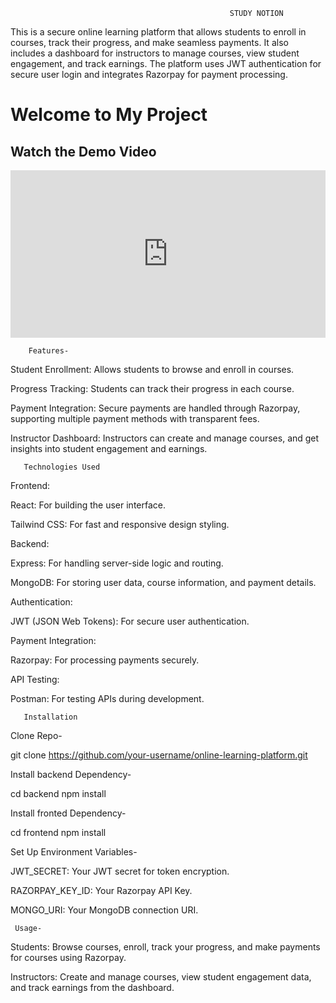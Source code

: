                                                      STUDY NOTION
                                                     
This is a secure online learning platform that allows students to enroll in courses, track their progress, and make seamless payments. It also includes a dashboard for instructors to manage courses, view student engagement, and track earnings. The platform uses JWT authentication for secure user login and integrates Razorpay for payment processing.

# Welcome to My Project

## Watch the Demo Video

<div style="padding:53.13% 0 0 0;position:relative;">
  <iframe src="https://player.vimeo.com/video/1063066462?badge=0&amp;autopause=0&amp;player_id=0&amp;app_id=58479" frameborder="0" allow="autoplay; fullscreen; picture-in-picture; clipboard-write; encrypted-media" style="position:absolute;top:0;left:0;width:100%;height:100%;" title="video"></iframe>
</div>
<script src="https://player.vimeo.com/api/player.js"></script>



        Features-
        
Student Enrollment: Allows students to browse and enroll in courses.

Progress Tracking: Students can track their progress in each course.

Payment Integration: Secure payments are handled through Razorpay, supporting multiple payment methods with transparent fees.

Instructor Dashboard: Instructors can create and manage courses, and get insights into student engagement and earnings.

       Technologies Used 

Frontend:

React: For building the user interface.

Tailwind CSS: For fast and responsive design styling.

Backend:

Express: For handling server-side logic and routing.

MongoDB: For storing user data, course information, and payment details.

Authentication:

JWT (JSON Web Tokens): For secure user authentication.

Payment Integration:

Razorpay: For processing payments securely.

API Testing:

Postman: For testing APIs during development.

       Installation

Clone Repo-

git clone https://github.com/your-username/online-learning-platform.git

Install backend Dependency-

cd backend
npm install

Install fronted Dependency-

cd frontend
npm install

Set Up Environment Variables-

JWT_SECRET: Your JWT secret for token encryption.

RAZORPAY_KEY_ID: Your Razorpay API Key.

MONGO_URI: Your MongoDB connection URI.

     Usage-

Students: Browse courses, enroll, track your progress, and make payments for courses using Razorpay.

Instructors: Create and manage courses, view student engagement data, and track earnings from the dashboard.



















